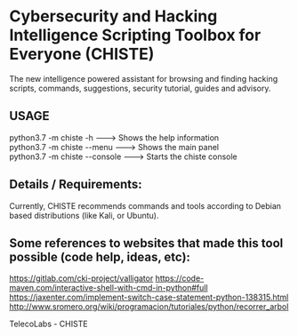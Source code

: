 Cybersecurity and Hacking Intelligence Scripting Toolbox for Everyone (CHISTE)
==============================================================================

The new intelligence powered assistant for browsing and finding hacking scripts, commands, suggestions, security tutorial, guides and advisory.

USAGE
-------
python3.7 -m chiste -h           ---> Shows the help information  
python3.7 -m chiste --menu       ---> Shows the main panel  
python3.7 -m chiste --console    ---> Starts the chiste console  


Details / Requirements:
-----------------------
Currently, CHISTE recommends commands and tools according to Debian based distributions (like Kali, or Ubuntu).


Some references to websites that made this tool possible (code help, ideas, etc):
-------------------------------------------------------------------------------
https://gitlab.com/cki-project/valligator
https://code-maven.com/interactive-shell-with-cmd-in-python#full
https://jaxenter.com/implement-switch-case-statement-python-138315.html
http://www.sromero.org/wiki/programacion/tutoriales/python/recorrer_arbol




TelecoLabs - CHISTE
